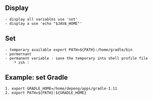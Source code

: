 
## Display
    - display all variables use 'set'
    - display a use 'echo "$JAVA_HOME"'

## Set
    - temporary available export PATH=${PATH}:/home/gradle/bin
    - permernant
    - permanent variable : save the temporary into shell profile file
        * zsh :

## Example: set Gradle
    1. export GRADLE_HOME=/home/depeng/apps/gradle-1.11
    2. export PATH=${PATH}:${GRADLE_HOME}
